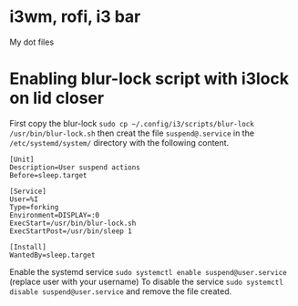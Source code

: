 # i3wm, rofi, i3 bar

My dot files

# Enabling blur-lock script with i3lock on lid closer

First copy the blur-lock `sudo cp ~/.config/i3/scripts/blur-lock /usr/bin/blur-lock.sh`
then creat the file `suspend@.service` in the `/etc/systemd/system/` directory with the following content.

```
[Unit]
Description=User suspend actions
Before=sleep.target

[Service]
User=%I
Type=forking
Environment=DISPLAY=:0
ExecStart=/usr/bin/blur-lock.sh
ExecStartPost=/usr/bin/sleep 1

[Install]
WantedBy=sleep.target
```

Enable the systemd service
`sudo systemctl enable suspend@user.service` (replace user with your username)
To disable the service
`sudo systemctl disable suspend@user.service` and remove the file created.
